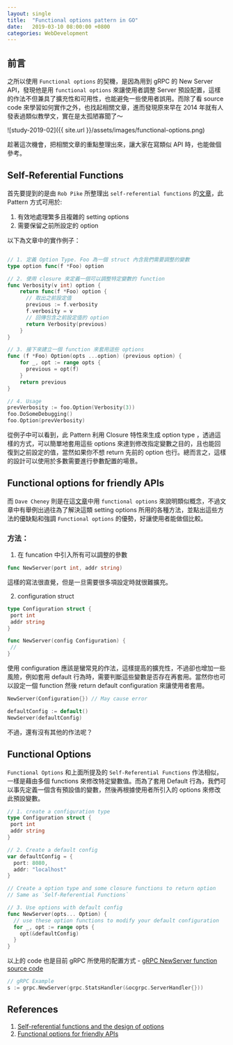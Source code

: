 ```yaml
---
layout: single
title:  "Functional options pattern in GO"
date:   2019-03-10 08:00:00 +0800
categories: WebDevelopment
---
```

## 前言
之所以使用 `Functional options` 的契機，是因為用到 gRPC 的 New Server API，發現他是用 `functional options` 來讓使用者調整 Server 預設配置，這樣的作法不但兼具了擴充性和可用性，也能避免一些使用者誤用。而除了看 source code 來學習如何實作之外，也找起相關文章，進而發現原來早在 2014 年就有人發表過類似教學文，實在是太孤陋寡聞了～

![study-2019-02]({{ site.url }}/assets/images/functional-options.png)

趁著這次機會，把相關文章的重點整理出來，讓大家在寫類似 API 時，也能做個參考。

## Self-Referential Functions
首先要提到的是由 `Rob Pike` 所整理出 `self-referential functions` 的[文章](https://commandcenter.blogspot.com/2014/01/self-referential-functions-and-design.html)，此 Pattern 方式可用於:

1. 有效地處理繁多且複雜的 setting options
2. 需要保留之前所設定的 option

以下為文章中的實作例子：

```go

// 1. 定義 Option Type. Foo 為一個 struct 內含我們需要調整的變數
type option func(f *Foo) option

// 2. 使用 closure 來定義一個可以調整特定變數的 function
func Verbosity(v int) option {
    return func(f *Foo) option {
      // 取出之前設定值
      previous := f.verbosity
      f.verbosity = v
      // 回傳包含之前設定值的 option
      return Verbosity(previous)
    }
}

// 3. 接下來建立一個 function 來套用這些 options
func (f *Foo) Option(opts ...option) (previous option) {
    for _, opt := range opts {
      previous = opt(f)
    }
    return previous
}

// 4. Usage
prevVerbosity := foo.Option(Verbosity(3))
foo.DoSomeDebugging()
foo.Option(prevVerbosity)

```

從例子中可以看到，此 Pattern 利用 Closure 特性來生成 option type ，透過這樣的方式，可以簡單地套用這些 options 來達到修改指定變數之目的，且也能回復到之前設定的值，當然如果你不想 return 先前的 option 也行。總而言之，這樣的設計可以使用於多數需要進行參數配置的場景。

## Functional options for friendly APIs

而 `Dave Cheney` 則是在這[文章](https://dave.cheney.net/2014/10/17/functional-options-for-friendly-apis)中用 `functional options` 來說明類似概念，不過文章中有舉例出過往為了解決這類 setting options 所用的各種方法，並點出這些方法的優缺點和強調 `Functional options` 的優勢，好讓使用者能做個比較。

### 方法：

1. 在 funcation 中引入所有可以調整的參數

```go
func NewServer(port int, addr string)
```

這樣的寫法很直覺，但是一旦需要很多項設定時就很難擴充。

2. configuration struct

```go
type Configuration struct {
 port int
 addr string
}

func NewServer(config Configuration) {
 //
}
```

使用 configuration 應該是蠻常見的作法，這樣提高的擴充性，不過卻也增加一些風險，例如套用 default 行為時，需要判斷這些變數是否存在再套用。當然你也可以設定一個 function 然後 return default configuration 來讓使用者套用。

```go
NewServer(Configuration{}) // May cause error

defaultConfig := default()
NewServer(defaultConfig)
```

不過，還有沒有其他的作法呢？

## Functional Options

`Functional Options` 和上面所提及的 `Self-Referential Functions` 作法相似，一樣是藉由多個 functions 來修改特定變數值。而為了套用 Default 行為，我們可以事先定義一個含有預設值的變數，然後再根據使用者所引入的 options 來修改此預設變數。

```go
// 1. create a configuration type
type Configuration struct {
 port int
 addr string
}

// 2. Create a default config
var defaultConfig = {
  port: 8080,
  addr: "localhost"
}

// Create a option type and some closure functions to return option
// Same as `Self-Referential Functions`

// 3. Use options with default config
func NewServer(opts... Option) {
  // use these option functions to modify your default configuration
  for _, opt := range opts {
    opt(&defaultConfig)
  }
}
```

以上的 code 也是目前 gRPC 所使用的配置方式 - [gRPC NewServer function source code](https://github.com/grpc/grpc-go/blob/master/server.go#L355) 

```go
// gRPC Example
s := grpc.NewServer(grpc.StatsHandler(&ocgrpc.ServerHandler{}))
```

## References

1. [Self-referential functions and the design of options 
](https://commandcenter.blogspot.com/2014/01/self-referential-functions-and-design.html)
2. [Functional options for friendly APIs](https://dave.cheney.net/2014/10/17/functional-options-for-friendly-apis)